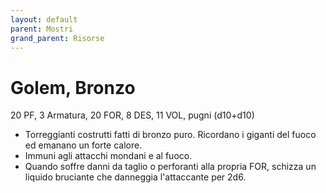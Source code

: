 ```yaml
---
layout: default
parent: Mostri
grand_parent: Risorse
---
```


# Golem, Bronzo

20 PF, 3 Armatura, 20 FOR, 8 DES, 11 VOL, pugni (d10+d10)

- Torreggianti costrutti fatti di bronzo puro. Ricordano i giganti del fuoco ed emanano un forte calore.
- Immuni agli attacchi mondani e al fuoco.
- Quando soffre danni da taglio o perforanti alla propria FOR, schizza un liquido bruciante che danneggia l'attaccante per 2d6.
